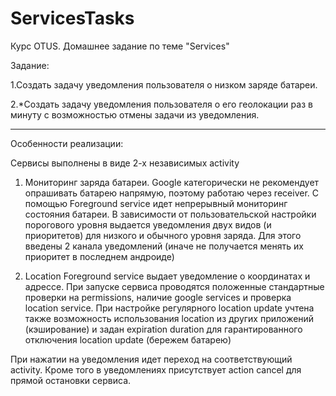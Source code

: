 # ServicesTasks
Курс OTUS. Домашнее задание по теме "Services"

Задание:

1.Создать задачу уведомления пользователя о низком заряде батареи.

2.*Создать задачу уведомления пользователя о его геолокации раз в минуту с возможностью отмены задачи из уведомления.

-----

Особенности реализации:

Сервисы выполнены в виде 2-х независимых activity

1. Мониторинг заряда батареи.
Google категорически не рекомендует опрашивать батарею напрямую, поэтому работаю через receiver. C помощью Foreground service идет непрерывный мониторинг состояния батареи. В зависимости от пользовательской настройки порогового уровня выдается уведомления двух видов (и приоритетов) для низкого и обычного уровня заряда. Для этого введены 2 канала уведомлений (иначе не получается менять их приоритет в последнем андроиде)

2. Location
Foreground service выдает уведомление о координатах и адрессе.
При запуске сервиса проводятся положенные стандартные проверки на permissions, наличие google services и  проверка location service.
При настройке регулярного location update учтена также возможность использования location из других приложений (кэширование) и задан expiration duration для гарантированного отключения location update (бережем батарею)

При нажатии на уведомления идет переход на соответствующий activity. Кроме того в уведомлениях присутствует action cancel для прямой остановки сервиса.
